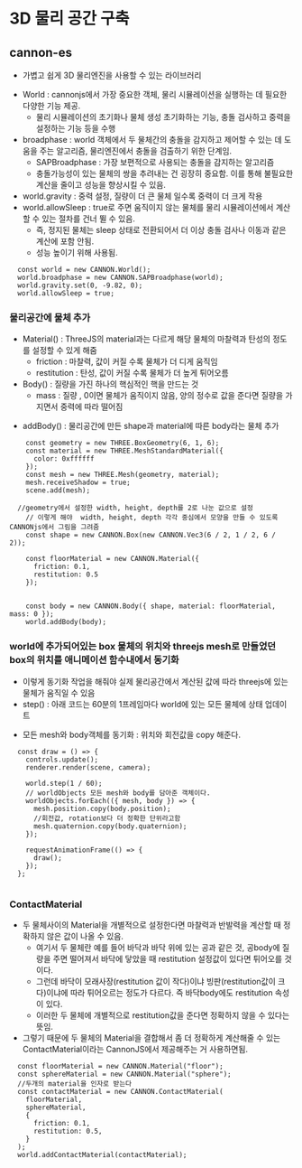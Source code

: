 # 3D 물리 공간 구축

## cannon-es

- 가볍고 쉽게 3D 물리엔진을 사용할 수 있는 라이브러리

* World : cannonjs에서 가장 중요한 객체, 물리 시뮬레이션을 실행하는 데 필요한 다양한 기능 제공.
  - 물리 시뮬레이션의 초기화나 물체 생성 초기화하는 기능, 충돌 검사하고 중력을 설정하는 기능 등을 수행
* broadphase : world 객체에서 두 물체간의 충돌을 감지하고 제어할 수 있는 데 도움을 주는 알고리즘, 물리엔진에서 충돌을 검출하기 위한 단계임.
  - SAPBroadphase : 가장 보편적으로 사용되는 충돌을 감지하는 알고리즘
  * 충돌가능성이 있는 물체의 쌍을 추려내는 건 굉장히 중요함. 이를 통해 불필요한 계산을 줄이고 성능을 향상시킬 수 있음.
* world.gravity : 중력 설정, 질량이 더 큰 물체 일수록 중력이 더 크게 작용
* world.allowSleep : true로 주면 움직이지 않는 물체를 물리 시뮬레이션에서 계산할 수 있는 절차를 건너 뛸 수 있음.
  - 즉, 정지된 물체는 sleep 상태로 전환되어서 더 이상 충돌 검사나 이동과 같은 계산에 포함 안됨.
  - 성능 높이기 위해 사용됨.

```
  const world = new CANNON.World();
  world.broadphase = new CANNON.SAPBroadphase(world);
  world.gravity.set(0, -9.82, 0);
  world.allowSleep = true;
```

### 물리공간에 물체 추가

- Material() : ThreeJS의 material과는 다르게 해당 물체의 마찰력과 탄성의 정도를 설정할 수 있게 해줌
  - friction : 마찰력, 값이 커질 수록 물체가 더 디게 움직임
  - restitution : 탄성, 값이 커질 수록 물체가 더 높게 튀어오름
- Body() : 질량을 가진 하나의 핵심적인 핵을 만드는 것
  - mass : 질량 , 0이면 물체가 움직이지 않음, 양의 정수로 값을 준다면 질량을 가지면서 중력에 따라 떨어짐

* addBody() : 물리공간에 만든 shape과 material에 따른 body라는 물체 추가

```
    const geometry = new THREE.BoxGeometry(6, 1, 6);
    const material = new THREE.MeshStandardMaterial({
      color: 0xffffff
    });
    const mesh = new THREE.Mesh(geometry, material);
    mesh.receiveShadow = true;
    scene.add(mesh);

  //geometry에서 설정한 width, height, depth를 2로 나눈 값으로 설정
    // 이렇게 해야  width, height, depth 각각 중심에서 모양을 만들 수 있도록 CANNONjs에서 그림을 그려줌
    const shape = new CANNON.Box(new CANNON.Vec3(6 / 2, 1 / 2, 6 / 2));

    const floorMaterial = new CANNON.Material({
      friction: 0.1,
      restitution: 0.5
    });


    const body = new CANNON.Body({ shape, material: floorMaterial, mass: 0 });
    world.addBody(body);
```

### world에 추가되어있는 box 물체의 위치와 threejs mesh로 만들었던 box의 위치를 애니메이션 함수내에서 동기화

- 이렇게 동기화 작업을 해줘야 실제 물리공간에서 계산된 값에 따라 threejs에 있는 물체가 움직일 수 있음
- step() : 아래 코드는 60분의 1프레임마다 world에 있는 모든 물체에 상태 업데이트

* 모든 mesh와 body객체를 동기화 : 위치와 회전값을 copy 해준다.

```
  const draw = () => {
    controls.update();
    renderer.render(scene, camera);

    world.step(1 / 60);
    // worldObjects 모든 mesh와 body를 담아준 객체이다.
    worldObjects.forEach(({ mesh, body }) => {
      mesh.position.copy(body.position);
      //회전값, rotation보다 더 정확한 단위라고함
      mesh.quaternion.copy(body.quaternion);
    });

    requestAnimationFrame(() => {
      draw();
    });
  };


```

### ContactMaterial

- 두 물체사이의 Material을 개별적으로 설정한다면 마찰력과 반발력을 계산할 때 정확하지 않은 값이 나올 수 있음.
  - 여기서 두 물체란 예를 들어 바닥과 바닥 위에 있는 공과 같은 것, 공body에 질량을 주면 떨어져서 바닥에 닿았을 때 restitution 설정값이 있다면 튀어오를 것이다.
  - 그런데 바닥이 모래사장(restitution 값이 작다)이냐 빙판(restitution값이 크다)이냐에 따라 튀어오르는 정도가 다르다. 즉 바닥body에도 restitution 속성이 있다.
  - 이러한 두 물체에 개별적으로 restitution값을 준다면 정확하지 않을 수 있다는 뜻임.
- 그렇기 때문에 두 물체의 Material을 결합해서 좀 더 정확하게 계산해줄 수 있는 ContactMaterial이라는 CannonJS에서 제공해주는 거 사용하면됨.

```
  const floorMaterial = new CANNON.Material("floor");
  const sphereMaterial = new CANNON.Material("sphere");
  //두개의 material을 인자로 받는다
  const contactMaterial = new CANNON.ContactMaterial(
    floorMaterial,
    sphereMaterial,
    {
      friction: 0.1,
      restitution: 0.5,
    }
  );
  world.addContactMaterial(contactMaterial);
```
